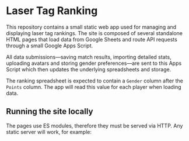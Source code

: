 # Laser Tag Ranking

This repository contains a small static web app used for managing and displaying laser tag rankings. The site is composed of several standalone HTML pages that load data from Google Sheets and route API requests through a small Google Apps Script.

All data submissions—saving match results, importing detailed stats, uploading avatars and storing gender preferences—are sent to this Apps Script which then updates the underlying spreadsheets and storage.

The ranking spreadsheet is expected to contain a `Gender` column after the `Points` column. The app will read this value for each player when loading data.

## Running the site locally

The pages use ES modules, therefore they must be served via HTTP. Any static server will work, for example:

